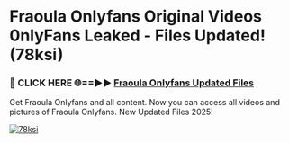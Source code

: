 # Fraoula Onlyfans Original Videos 0nlyFans Leaked - Files Updated! (78ksi)

<h3>🔴 CLICK HERE 🌐==►► <a href="https://tinyurl.com/ehrbuxhb" rel="nofollow">Fraoula Onlyfans Updated Files</a></h3>

Get Fraoula Onlyfans and all content. Now you can access all videos and pictures of Fraoula Onlyfans. New Updated Files 2025!

[![78ksi](https://i.imgur.com/lVYEuWS.gif)](https://tinyurl.com/ehrbuxhb)
